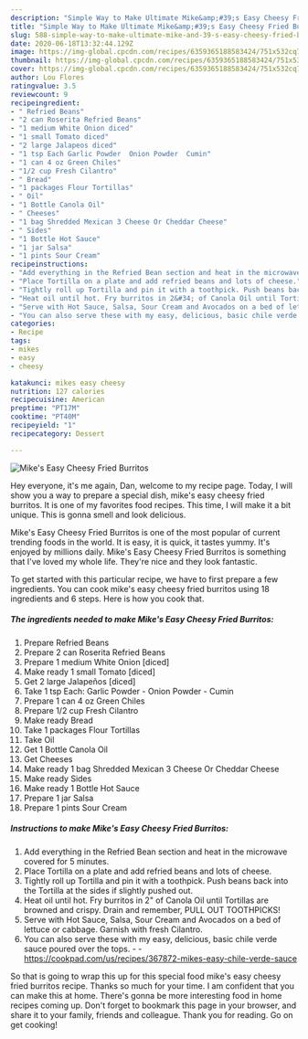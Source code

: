 ```yaml
---
description: "Simple Way to Make Ultimate Mike&amp;#39;s Easy Cheesy Fried Burritos"
title: "Simple Way to Make Ultimate Mike&amp;#39;s Easy Cheesy Fried Burritos"
slug: 588-simple-way-to-make-ultimate-mike-and-39-s-easy-cheesy-fried-burritos
date: 2020-06-18T13:32:44.129Z
image: https://img-global.cpcdn.com/recipes/6359365188583424/751x532cq70/mikes-easy-cheesy-fried-burritos-recipe-main-photo.jpg
thumbnail: https://img-global.cpcdn.com/recipes/6359365188583424/751x532cq70/mikes-easy-cheesy-fried-burritos-recipe-main-photo.jpg
cover: https://img-global.cpcdn.com/recipes/6359365188583424/751x532cq70/mikes-easy-cheesy-fried-burritos-recipe-main-photo.jpg
author: Lou Flores
ratingvalue: 3.5
reviewcount: 9
recipeingredient:
- " Refried Beans"
- "2 can Roserita Refried Beans"
- "1 medium White Onion diced"
- "1 small Tomato diced"
- "2 large Jalapeos diced"
- "1 tsp Each Garlic Powder  Onion Powder  Cumin"
- "1 can 4 oz Green Chiles"
- "1/2 cup Fresh Cilantro"
- " Bread"
- "1 packages Flour Tortillas"
- " Oil"
- "1 Bottle Canola Oil"
- " Cheeses"
- "1 bag Shredded Mexican 3 Cheese Or Cheddar Cheese"
- " Sides"
- "1 Bottle Hot Sauce"
- "1 jar Salsa"
- "1 pints Sour Cream"
recipeinstructions:
- "Add everything in the Refried Bean section and heat in the microwave covered for 5 minutes."
- "Place Tortilla on a plate and add refried beans and lots of cheese."
- "Tightly roll up Tortilla and pin it with a toothpick. Push beans back into the Tortilla at the sides if slightly pushed out."
- "Heat oil until hot. Fry burritos in 2&#34; of Canola Oil until Tortillas are browned and crispy. Drain and remember, PULL OUT TOOTHPICKS!"
- "Serve with Hot Sauce, Salsa, Sour Cream and Avocados on a bed of lettuce or cabbage. Garnish with fresh Cilantro."
- "You can also serve these with my easy, delicious, basic chile verde sauce poured over the tops.  https://cookpad.com/us/recipes/367872-mikes-easy-chile-verde-sauce"
categories:
- Recipe
tags:
- mikes
- easy
- cheesy

katakunci: mikes easy cheesy 
nutrition: 127 calories
recipecuisine: American
preptime: "PT17M"
cooktime: "PT40M"
recipeyield: "1"
recipecategory: Dessert

---
```



![Mike&#39;s Easy Cheesy Fried Burritos](https://img-global.cpcdn.com/recipes/6359365188583424/751x532cq70/mikes-easy-cheesy-fried-burritos-recipe-main-photo.jpg)

Hey everyone, it's me again, Dan, welcome to my recipe page. Today, I will show you a way to prepare a special dish, mike&#39;s easy cheesy fried burritos. It is one of my favorites food recipes. This time, I will make it a bit unique. This is gonna smell and look delicious.

Mike&#39;s Easy Cheesy Fried Burritos is one of the most popular of current trending foods in the world. It is easy, it is quick, it tastes yummy. It's enjoyed by millions daily. Mike&#39;s Easy Cheesy Fried Burritos is something that I've loved my whole life. They're nice and they look fantastic.




To get started with this particular recipe, we have to first prepare a few ingredients. You can cook mike&#39;s easy cheesy fried burritos using 18 ingredients and 6 steps. Here is how you cook that.

<!--inarticleads1-->

##### The ingredients needed to make Mike&#39;s Easy Cheesy Fried Burritos:

1. Prepare  Refried Beans
1. Prepare 2 can Roserita Refried Beans
1. Prepare 1 medium White Onion [diced]
1. Make ready 1 small Tomato [diced]
1. Get 2 large Jalapeños [diced]
1. Take 1 tsp Each: Garlic Powder - Onion Powder - Cumin
1. Prepare 1 can 4 oz Green Chiles
1. Prepare 1/2 cup Fresh Cilantro
1. Make ready  Bread
1. Take 1 packages Flour Tortillas
1. Take  Oil
1. Get 1 Bottle Canola Oil
1. Get  Cheeses
1. Make ready 1 bag Shredded Mexican 3 Cheese Or Cheddar Cheese
1. Make ready  Sides
1. Make ready 1 Bottle Hot Sauce
1. Prepare 1 jar Salsa
1. Prepare 1 pints Sour Cream




<!--inarticleads2-->

##### Instructions to make Mike&#39;s Easy Cheesy Fried Burritos:

1. Add everything in the Refried Bean section and heat in the microwave covered for 5 minutes.
1. Place Tortilla on a plate and add refried beans and lots of cheese.
1. Tightly roll up Tortilla and pin it with a toothpick. Push beans back into the Tortilla at the sides if slightly pushed out.
1. Heat oil until hot. Fry burritos in 2&#34; of Canola Oil until Tortillas are browned and crispy. Drain and remember, PULL OUT TOOTHPICKS!
1. Serve with Hot Sauce, Salsa, Sour Cream and Avocados on a bed of lettuce or cabbage. Garnish with fresh Cilantro.
1. You can also serve these with my easy, delicious, basic chile verde sauce poured over the tops. -  - https://cookpad.com/us/recipes/367872-mikes-easy-chile-verde-sauce




So that is going to wrap this up for this special food mike&#39;s easy cheesy fried burritos recipe. Thanks so much for your time. I am confident that you can make this at home. There's gonna be more interesting food in home recipes coming up. Don't forget to bookmark this page in your browser, and share it to your family, friends and colleague. Thank you for reading. Go on get cooking!
